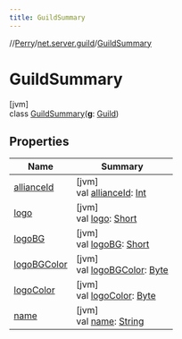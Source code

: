 ```yaml
---
title: GuildSummary
---
```

//[Perry](../../../index.html)/[net.server.guild](../index.html)/[GuildSummary](index.html)



# GuildSummary



[jvm]\
class [GuildSummary](index.html)(**g**: [Guild](../-guild/index.html))



## Properties


| Name | Summary |
|---|---|
| [allianceId](alliance-id.html) | [jvm]<br>val [allianceId](alliance-id.html): [Int](https://kotlinlang.org/api/latest/jvm/stdlib/kotlin/-int/index.html) |
| [logo](logo.html) | [jvm]<br>val [logo](logo.html): [Short](https://kotlinlang.org/api/latest/jvm/stdlib/kotlin/-short/index.html) |
| [logoBG](logo-b-g.html) | [jvm]<br>val [logoBG](logo-b-g.html): [Short](https://kotlinlang.org/api/latest/jvm/stdlib/kotlin/-short/index.html) |
| [logoBGColor](logo-b-g-color.html) | [jvm]<br>val [logoBGColor](logo-b-g-color.html): [Byte](https://kotlinlang.org/api/latest/jvm/stdlib/kotlin/-byte/index.html) |
| [logoColor](logo-color.html) | [jvm]<br>val [logoColor](logo-color.html): [Byte](https://kotlinlang.org/api/latest/jvm/stdlib/kotlin/-byte/index.html) |
| [name](name.html) | [jvm]<br>val [name](name.html): [String](https://kotlinlang.org/api/latest/jvm/stdlib/kotlin/-string/index.html) |

